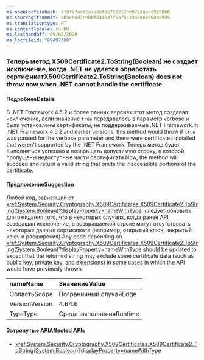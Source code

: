 ```yaml
---
ms.openlocfilehash: 7f8f97adcca7e66fa5756212bb977daadd92b8b6
ms.sourcegitcommit: cbacb5d2cebbf044547f6af6e74a9de866800985
ms.translationtype: HT
ms.contentlocale: ru-RU
ms.lasthandoff: 09/05/2020
ms.locfileid: "89497380"
---
```

### <a name="x509certificate2tostringboolean-does-not-throw-now-when-net-cannot-handle-the-certificate"></a><span data-ttu-id="b2c17-101">Теперь метод X509Certificate2.ToString(Boolean) не создает исключение, когда .NET не удается обработать сертификат</span><span class="sxs-lookup"><span data-stu-id="b2c17-101">X509Certificate2.ToString(Boolean) does not throw now when .NET cannot handle the certificate</span></span>

#### <a name="details"></a><span data-ttu-id="b2c17-102">Подробнее</span><span class="sxs-lookup"><span data-stu-id="b2c17-102">Details</span></span>

<span data-ttu-id="b2c17-103">В .NET Framework 4.5.2 и более ранних версиях этот метод создавал исключение, если значение <code>true</code> передавалось в параметр verbose и были установлены сертификаты, не поддерживаемые .NET Framework.</span><span class="sxs-lookup"><span data-stu-id="b2c17-103">In .NET Framework 4.5.2 and earlier versions, this method would throw if <code>true</code> was passed for the verbose parameter and there were certificates installed that weren't supported by the .NET Framework.</span></span> <span data-ttu-id="b2c17-104">Теперь метод будет выполняться успешно и возвращать допустимую строку, в которой пропущены недоступные части сертификата.</span><span class="sxs-lookup"><span data-stu-id="b2c17-104">Now, the method will succeed and return a valid string that omits the inaccessible portions of the certificate.</span></span>

#### <a name="suggestion"></a><span data-ttu-id="b2c17-105">Предложение</span><span class="sxs-lookup"><span data-stu-id="b2c17-105">Suggestion</span></span>

<span data-ttu-id="b2c17-106">Любой код, зависящий от <xref:System.Security.Cryptography.X509Certificates.X509Certificate2.ToString(System.Boolean)?displayProperty=nameWithType>, следует обновить для ожидания того, что в некоторых случаях, когда ранее API возвращал исключение, в возвращаемой строке могут отсутствовать некоторые данные сертификата (например, открытый ключ, закрытый ключ и расширения).</span><span class="sxs-lookup"><span data-stu-id="b2c17-106">Any code depending on <xref:System.Security.Cryptography.X509Certificates.X509Certificate2.ToString(System.Boolean)?displayProperty=nameWithType> should be updated to expect that the returned string may exclude some certificate data (such as public key, private key, and extensions) in some cases in which the API would have previously thrown.</span></span>

| <span data-ttu-id="b2c17-107">name</span><span class="sxs-lookup"><span data-stu-id="b2c17-107">Name</span></span>    | <span data-ttu-id="b2c17-108">Значение</span><span class="sxs-lookup"><span data-stu-id="b2c17-108">Value</span></span>       |
|:--------|:------------|
| <span data-ttu-id="b2c17-109">Область</span><span class="sxs-lookup"><span data-stu-id="b2c17-109">Scope</span></span>   |<span data-ttu-id="b2c17-110">Пограничный случай</span><span class="sxs-lookup"><span data-stu-id="b2c17-110">Edge</span></span>|
|<span data-ttu-id="b2c17-111">Version</span><span class="sxs-lookup"><span data-stu-id="b2c17-111">Version</span></span>|<span data-ttu-id="b2c17-112">4.6</span><span class="sxs-lookup"><span data-stu-id="b2c17-112">4.6</span></span>|
|<span data-ttu-id="b2c17-113">Type</span><span class="sxs-lookup"><span data-stu-id="b2c17-113">Type</span></span>|<span data-ttu-id="b2c17-114">Среда выполнения</span><span class="sxs-lookup"><span data-stu-id="b2c17-114">Runtime</span></span>|

#### <a name="affected-apis"></a><span data-ttu-id="b2c17-115">Затронутые API</span><span class="sxs-lookup"><span data-stu-id="b2c17-115">Affected APIs</span></span>

- <xref:System.Security.Cryptography.X509Certificates.X509Certificate2.ToString(System.Boolean)?displayProperty=nameWithType>

<!--

#### Affected APIs

- `M:System.Security.Cryptography.X509Certificates.X509Certificate2.ToString(System.Boolean)`

-->

